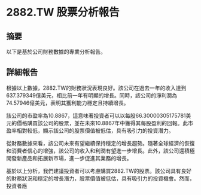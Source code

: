 # 2882.TW 股票分析報告

## 摘要
以下是基於公司財務數據的專業分析報告。

## 詳細報告
根據以上數據，2882.TW的財務狀況表現良好。該公司在過去一年的收入達到637.379349億美元，相比前一年有明顯的增長。同時，該公司的淨利潤為74.57946億美元，表明其獲利能力穩定且持續增長。

該公司的市盈率為10.8867，這意味著投資者可以以每股66.30000305175781美元的價格購買該公司的股票，並在未來10.8867年中獲得其每股盈利的回報。此市盈率相對較低，顯示該公司的股票價值被低估，具有吸引力的投資潛力。

從財務數據來看，該公司未來有望繼續保持穩定的增長趨勢。隨著全球經濟的恢復和消費者信心的增強，該公司的收入和利潤有望進一步增長。此外，該公司還積極開發新產品和拓展新市場，進一步促進其業務的增長。

基於以上分析，我們建議投資者可以考慮購買2882.TW的股票。該公司具有良好的財務狀況和穩定的增長潛力，股票價值被低估，具有吸引力的投資機會。然而，投資者應